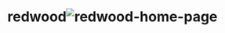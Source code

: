 # redwood![redwood-home-page](https://user-images.githubusercontent.com/75332456/161982528-e57616c7-e498-4f4d-9d40-f061124c526c.jpg)
